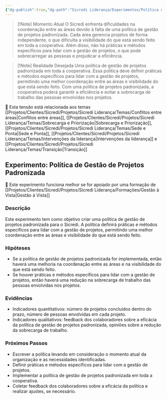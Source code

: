 ```yaml
---
{"dg-publish":true,"dg-path":"Sicredi Liderança/Experimentos/Política de Gestão de Projetos.md","permalink":"/Sicredi Liderança/Experimentos/Política de Gestão de Projetos/"}
---
```



> [!Note] Momento Atual
> O Sicredi enfrenta dificuldades na coordenação entre as áreas devido à falta de uma política de gestão de projetos padronizada. Cada área gerencia projetos de forma independente, o que dificulta a visibilidade do que está sendo feito em toda a cooperativa. Além disso, não há práticas e métodos específicos para lidar com a gestão de projetos, o que pode sobrecarregar as pessoas e prejudicar a eficiência.

> [!Note] Realidade Desejada
> Uma política de gestão de projetos padronizada em toda a cooperativa. Essa política deve definir práticas e métodos específicos para lidar com a gestão de projetos, permitindo uma melhor coordenação entre as áreas e visibilidade do que está sendo feito. Com uma política de projetos padronizada, a cooperativa poderá garantir a eficiência e evitar a sobrecarga de trabalho das pessoas envolvidas nos projetos.

🔗 Esta tensão está relacionada aos temas [[Projetos/Clientes/Sicredi/Projetos/Sicredi Liderança/Temas/Conflitos entre áreas\|Conflitos entre áreas]], [[Projetos/Clientes/Sicredi/Projetos/Sicredi Liderança/Temas/Sobrecarga e Priorização\|Sobrecarga e Priorização]], [[Projetos/Clientes/Sicredi/Projetos/Sicredi Liderança/Temas/Sede e Ponta\|Sede e Ponta]], [[Projetos/Clientes/Sicredi/Projetos/Sicredi Liderança/Temas/Intervenções da liderança\|Intervenções da liderança]] e [[Projetos/Clientes/Sicredi/Projetos/Sicredi Liderança/Temas/Transição\|Transição]]

## Experimento: Política de Gestão de Projetos Padronizada

🔗 Este experimento funciona melhor se for apoiado por uma formação de [[Projetos/Clientes/Sicredi/Projetos/Sicredi Liderança/Formações/Gestão à Vista\|Gestão à Vista]]


### Descrição
Este experimento tem como objetivo criar uma política de gestão de projetos padronizada para o Sicredi. A política definirá práticas e métodos específicos para lidar com a gestão de projetos, permitindo uma melhor coordenação entre as áreas e visibilidade do que está sendo feito. 

### Hipóteses
- Se a política de gestão de projetos padronizada for implementada, então haverá uma melhoria na coordenação entre as áreas e na visibilidade do que está sendo feito.
- Se houver práticas e métodos específicos para lidar com a gestão de projetos, então haverá uma redução na sobrecarga de trabalho das pessoas envolvidas nos projetos.

### Evidências
- Indicadores quantitativos: número de projetos concluídos dentro do prazo, número de pessoas envolvidas em cada projeto.
- Indicadores qualitativos: feedback dos colaboradores sobre a eficácia da política de gestão de projetos padronizada, opiniões sobre a redução da sobrecarga de trabalho.

### Próximos Passos
- Escrever a política levando em consideração o momento atual da organização e as necessidades identificadas.
- Definir práticas e métodos específicos para lidar com a gestão de projetos.
- Implementar a política de gestão de projetos padronizada em toda a cooperativa.
- Coletar feedback dos colaboradores sobre a eficácia da política e realizar ajustes, se necessário.


